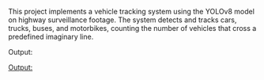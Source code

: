 This project implements a vehicle tracking system using the YOLOv8 model on highway surveillance footage. The system detects and tracks cars, trucks, buses, and motorbikes, counting the number of vehicles that cross a predefined imaginary line.


Output:

[Output:](./output.mp4)
